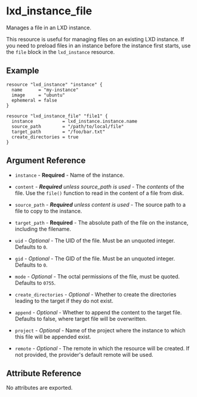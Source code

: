 # lxd_instance_file

Manages a file in an LXD instance.

This resource is useful for managing files on an existing LXD instance.
If you need to preload files in an instance before the instance first
starts, use the `file` block in the `lxd_instance` resource.

## Example

```hcl
resource "lxd_instance" "instance" {
  name      = "my-instance"
  image     = "ubuntu"
  ephemeral = false
}

resource "lxd_instance_file" "file1" {
  instance           = lxd_instance.instance.name
  source_path        = "/path/to/local/file"
  target_path        = "/foo/bar.txt"
  create_directories = true
}
```

## Argument Reference

* `instance` - **Required** - Name of the instance.

* `content` - *__Required__ unless source_path is used* - The _contents_ of the file.
	Use the `file()` function to read in the content of a file from disk.

* `source_path` - *__Required__ unless content is used* - The source path to a file to
	copy to the instance.

* `target_path` - **Required** - The absolute path of the file on the instance,
	including the filename.

* `uid` - *Optional* - The UID of the file. Must be an unquoted integer.
  Defaults to `0`.

* `gid` - *Optional* - The GID of the file. Must be an unquoted integer.
  Defaults to `0`.

* `mode` - *Optional* - The octal permissions of the file, must be quoted. Defaults to `0755`.

* `create_directories` - *Optional* - Whether to create the directories leading
	to the target if they do not exist.

* `append` - *Optional* - Whether to append the content to the target file. Defaults to false, where target file will be overwritten.

* `project` - *Optional* - Name of the project where the instance to which this file will be appended exist.

* `remote` - *Optional* - The remote in which the resource will be created. If
	not provided, the provider's default remote will be used.


## Attribute Reference

No attributes are exported.
